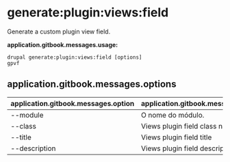 # generate:plugin:views:field
Generate a custom plugin view field.

**application.gitbook.messages.usage:**
```
drupal generate:plugin:views:field [options]
gpvf
```

## application.gitbook.messages.options
application.gitbook.messages.option | application.gitbook.messages.details
-------|-------------
--module | O nome do módulo.
--class | Views plugin field class name
--title | Views plugin field title
--description | Views plugin field description
